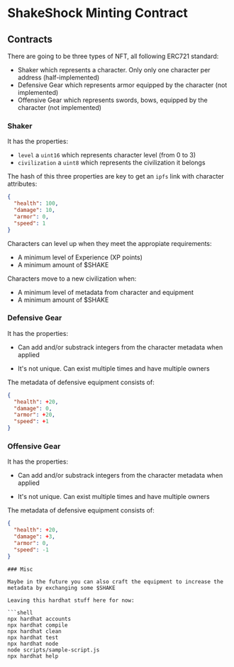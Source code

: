 # ShakeShock Minting Contract

## Contracts

There are going to be three types of NFT, all following ERC721 standard:

- Shaker which represents a character. Only only one character per address (half-implemented)
- Defensive Gear which represents armor equipped by the character (not implemented)
- Offensive Gear which represents swords, bows, equipped by the character (not implemented)

### Shaker

It has the properties:

- `level` a `uint16` which represents character level (from 0 to 3)
- `civilization` a `uint8` which represents the civilization it belongs

The hash of this three properties are key to get an `ipfs` link with character attributes:

```json
{
  "health": 100,
  "damage": 10,
  "armor": 0,
  "speed": 1
}
```

Characters can level up when they meet the appropiate requirements:

- A minimum level of Experience (XP points)
- A minimum amount of $SHAKE


Characters move to a new civilization when:

- A minimum level of metadata from character and equipment
- A minimum amount of $SHAKE

### Defensive Gear

It has the properties:

- Can add and/or substrack integers from the character metadata when applied

- It's not unique. Can exist multiple times and have multiple owners

The metadata of defensive equipment consists of:

```json
{
  "health": +20,
  "damage": 0,
  "armor": +20,
  "speed": +1
}
```

### Offensive Gear

It has the properties:

- Can add and/or substrack integers from the character metadata when applied

- It's not unique. Can exist multiple times and have multiple owners

The metadata of defensive equipment consists of:

```json
{
  "health": +20,
  "damage": +3,
  "armor": 0,
  "speed": -1
}
```
```
### Misc

Maybe in the future you can also craft the equipment to increase the metadata by exchanging some $SHAKE

Leaving this hardhat stuff here for now:

```shell
npx hardhat accounts
npx hardhat compile
npx hardhat clean
npx hardhat test
npx hardhat node
node scripts/sample-script.js
npx hardhat help
```

